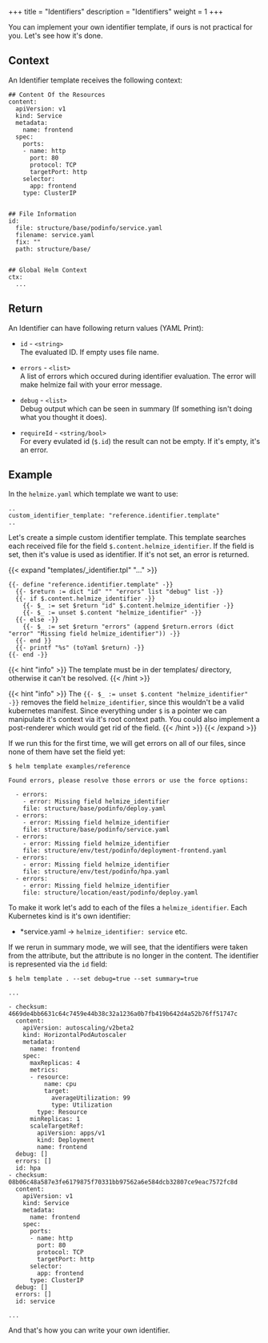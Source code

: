 +++
title = "Identifiers"
description = "Identifiers"
weight = 1
+++

You can implement your own identifier template, if ours is not practical for you. Let's see how it's done.

## Context

An Identifier template receives the following context:

```
## Content Of the Resources
content:
  apiVersion: v1
  kind: Service
  metadata:
    name: frontend
  spec:
    ports:
    - name: http
      port: 80
      protocol: TCP
      targetPort: http
    selector:
      app: frontend
    type: ClusterIP


## File Information
id:
  file: structure/base/podinfo/service.yaml
  filename: service.yaml
  fix: ""
  path: structure/base/


## Global Helm Context
ctx:
  ...
```

## Return

An Identifier can have following return values (YAML Print):

* `id` - `<string>` <br>
  The evaluated ID. If empty uses file name.

* `errors` - `<list>` <br>
  A list of errors which occured during identifier evaluation. The error will make helmize fail with your error message. 

* `debug` - `<list>` <br>
  Debug output which can be seen in summary (If something isn't doing what you thought it does).

* `requireId` - `<string/bool>` <br>
  For every evulated id (`$.id`) the result can not be empty. If it's empty, it's an error.  

## Example

In the `helmize.yaml` which template we want to use:

```
..
custom_identifier_template: "reference.identifier.template"
..
```

Let's create a simple custom identifier template. This template searches each received file for the field `$.content.helmize_identifier`. If the field is set, then it's value is used as identifier. If it's not set, an error is returned.


{{< expand "templates/_identifier.tpl" "..." >}}
```
{{- define "reference.identifier.template" -}}
  {{- $return := dict "id" "" "errors" list "debug" list -}}
  {{- if $.content.helmize_identifier -}}
    {{- $_ := set $return "id" $.content.helmize_identifier -}}
    {{- $_ := unset $.content "helmize_identifier" -}}
  {{- else -}}
    {{- $_ := set $return "errors" (append $return.errors (dict "error" "Missing field helmize_identifier")) -}}
  {{- end }}
  {{- printf "%s" (toYaml $return) -}}
{{- end -}}
```
{{< hint "info" >}}
The template must be in der templates/ directory, otherwise it can't be resolved.
{{< /hint >}}

{{< hint "info" >}}
The `{{- $_ := unset $.content "helmize_identifier" -}}` removes the field `helmize_identifier`, since this wouldn't be a valid kubernetes manifest. Since everything under `$` is a pointer we can manipulate it's context via it's root context path. You could also implement a post-renderer which would get rid of the field.
{{< /hint >}}
{{< /expand >}}

If we run this for the first time, we will get errors on all of our files, since none of them have set the field yet:

```
$ helm template examples/reference

Found errors, please resolve those errors or use the force options:

  - errors:
    - error: Missing field helmize_identifier
    file: structure/base/podinfo/deploy.yaml
  - errors:
    - error: Missing field helmize_identifier
    file: structure/base/podinfo/service.yaml
  - errors:
    - error: Missing field helmize_identifier
    file: structure/env/test/podinfo/deployment-frontend.yaml
  - errors:
    - error: Missing field helmize_identifier
    file: structure/env/test/podinfo/hpa.yaml
  - errors:
    - error: Missing field helmize_identifier
    file: structure/location/east/podinfo/deploy.yaml
```

To make it work let's add to each of the files a `helmize_identifier`. Each Kubernetes kind is it's own identifier:

  * *service.yaml -> `helmize_identifier: service` etc.

If we rerun in summary mode, we will see, that the identifiers were taken from the attribute, but the attribute is no longer in the content. The identifier is represented via the `id` field:

```
$ helm template . --set debug=true --set summary=true

...

- checksum: 4669de4bb6631c64c7459e44b38c32a1236a0b7fb419b642d4a52b76ff51747c
  content:
    apiVersion: autoscaling/v2beta2
    kind: HorizontalPodAutoscaler
    metadata:
      name: frontend
    spec:
      maxReplicas: 4
      metrics:
      - resource:
          name: cpu
          target:
            averageUtilization: 99
            type: Utilization
        type: Resource
      minReplicas: 1
      scaleTargetRef:
        apiVersion: apps/v1
        kind: Deployment
        name: frontend
  debug: []
  errors: []
  id: hpa
- checksum: 08b06c48a587e3fe6179875f70331bb97562a6e584dcb32807ce9eac7572fc8d
  content:
    apiVersion: v1
    kind: Service
    metadata:
      name: frontend
    spec:
      ports:
      - name: http
        port: 80
        protocol: TCP
        targetPort: http
      selector:
        app: frontend
      type: ClusterIP
  debug: []
  errors: []
  id: service

...
```

And that's how you can write your own identifier.